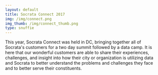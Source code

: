 ```yaml
---
layout: default
title: Socrata Connect 2017
img: /img/connect.png
img_thumb: /img/connect_thumb.png
type: snuffie
---
```


This year, Socrata Connect was held in DC, bringing together all of Socrata's customers for a two day summit followed by a data camp. It is here that our wonderful customers are able to share their experiences, challenges, and insight into how their city or organization is utilizing data and Socrata to better understand the problems and challenges they face and to better serve their constituents. 